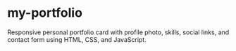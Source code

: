 # my-portfolio
Responsive personal portfolio card with profile photo, skills, social links, and contact form using HTML, CSS, and JavaScript.
